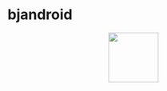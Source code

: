# bjandroid
<div id="header" align="center">
  <img src="https://media.giphy.com/media/QCAaqb7STvc3u/giphy.gif" width="100"/>
</div>
